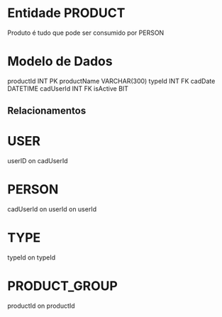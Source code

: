 # Entidade PRODUCT

Produto é tudo que pode ser consumido por PERSON

# Modelo de Dados
productId INT PK
productName VARCHAR(300)
typeId INT FK
cadDate DATETIME
cadUserId INT FK
isActive BIT

## Relacionamentos ##

# USER
userID on cadUserId

# PERSON
cadUserId on userId on userId

# TYPE
typeId on typeId

# PRODUCT_GROUP
productId on productId